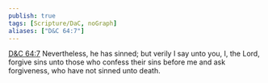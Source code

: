 ```yaml
---
publish: true
tags: [Scripture/DaC, noGraph]
aliases: ["D&C 64:7"]
---
```

[D&C 64:7](https://churchofjesuschrist.org/study/scriptures/dc-testament/dc/64?lang=eng&id=p7#p7) Nevertheless, he has sinned; but verily I say unto you, I, the Lord, forgive sins unto those who confess their sins before me and ask forgiveness, who have not sinned unto death.
